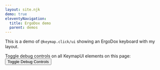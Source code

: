```yaml
---
layout: site.njk
demo: true
eleventyNavigation:
  title: ErgoDox demo
  parent: demos
---
```


This is a demo of `@keymap.click/ui` showing an ErgoDox keyboard with my layout.

Toggle debug controls on all KeymapUI elements on this page:
<button onclick="toggleAllKeymapUiDebug()">Toggle Debug Controls</button>

<div id="app"></div>

<script type="module">
  import "@keymap.click/ui";
  import "@keymap.click/keyboard.ergodox";
  import { MicahErgodoxLayout } from "@keymap.click/layout.mrlergo";
  const app = document.getElementById("app");
  const keymapUi = document.createElement("keymap-ui");
  const availableKeymaps = [MicahErgodoxLayout];
  keymapUi.setAttribute("id", "keymap-title");
  keymapUi.setAttribute("show-debug", "true");
  keymapUi.setAttribute("query-prefix", "keymap");
  keymapUi.setModelsAndMaps(availableKeymaps);
  app.appendChild(keymapUi);
</script>

